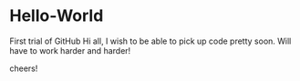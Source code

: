 # Hello-World
First trial of GitHub
Hi all,
  I wish to be able to pick up code pretty soon.
  Will have to work harder and harder!
  
cheers!
